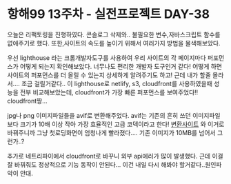 # 항해99 13주차 - 실전프로젝트 DAY-38

오늘은 리팩토링을 진행하였다.
콘솔로그 삭제와.. 불필요한 변수,자바스크립트 함수를 없애주기로 했다.
또한,사이트의 속도를 높이기 위해서 여러가지 방법을 물색해보았다.

우선 lighthouse 라는 크롬개발자도구를 사용하여
우리 사이트의 각 페이지마다 퍼포먼스가 어떻게 되는지 확인해보았다.
너무나도 편리한 개발자 도구인거 같다! 어떻게 하면 사이트의 퍼포먼스를 더 올릴 수 있는지 상세하게 알려주기도 하고! 근데 내가 할줄 몰라서.... 조금 걸릴거같다..
이 lighthouse로 netlify, s3, cloudfront를 사용하였을때 성능을 전부 비교해보았는데, cloudfront가 가장 빠른 퍼포먼스를 보여주었다!! cloudfront짱...

jpg나 png 이미지파일들을 avif로 변환해주었다.
avif는 기존의 흔히 쓰던 이미지파일보다 크기가 10배 이상 작아 가장 효율적인 고급 코덱이라고 한다!
[변환사이트](https://convertio.co/kr/jpg-avif/)
와 이거로 바꿔주니까 그냥 첫로딩화면이 엄청나게 빨라졌다....
기존 이미지가 10MB를 넘어서 그런가..?

추가로 네트리파이에서 cloudfront로 바꾸니 외부 api에러가 많이 발생했다.
근데 이걸 잘 바꿔줘도 정상적으로 기능 동작이 안된다... 이건 내일 다시 해봐야 할거같다..원인파악이 안대.
